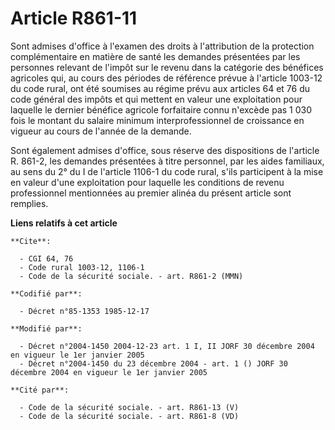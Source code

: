 # Article R861-11

Sont admises d'office à l'examen des droits à l'attribution de la protection complémentaire en matière de santé les demandes
présentées par les personnes relevant de l'impôt sur le revenu dans la catégorie des bénéfices agricoles qui, au cours des
périodes de référence prévue à l'article 1003-12 du code rural, ont été soumises au régime prévu aux articles 64 et 76 du
code général des impôts et qui mettent en valeur une exploitation pour laquelle le dernier bénéfice agricole forfaitaire
connu n'excède pas 1 030 fois le montant du salaire minimum interprofessionnel de croissance en vigueur au cours de l'année
de la demande.

Sont également admises d'office, sous réserve des dispositions de l'article R. 861-2, les demandes présentées à titre
personnel, par les aides familiaux, au sens du 2° du I de l'article 1106-1 du code rural, s'ils participent à la mise en
valeur d'une exploitation pour laquelle les conditions de revenu professionnel mentionnées au premier alinéa du présent
article sont remplies.

**Liens relatifs à cet article**

	**Cite**:

	  - CGI 64, 76
	  - Code rural 1003-12, 1106-1
	  - Code de la sécurité sociale. - art. R861-2 (MMN)

	**Codifié par**:

	  - Décret n°85-1353 1985-12-17

	**Modifié par**:

	  - Décret n°2004-1450 2004-12-23 art. 1 I, II JORF 30 décembre 2004 en vigueur le 1er janvier 2005
	  - Décret n°2004-1450 du 23 décembre 2004 - art. 1 () JORF 30 décembre 2004 en vigueur le 1er janvier 2005

	**Cité par**:

	  - Code de la sécurité sociale. - art. R861-13 (V)
	  - Code de la sécurité sociale. - art. R861-8 (VD)
